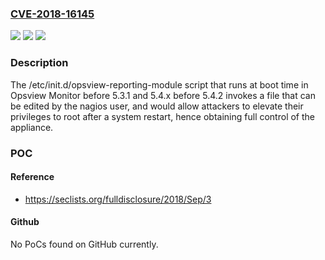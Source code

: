 ### [CVE-2018-16145](https://cve.mitre.org/cgi-bin/cvename.cgi?name=CVE-2018-16145)
![](https://img.shields.io/static/v1?label=Product&message=n%2Fa&color=blue)
![](https://img.shields.io/static/v1?label=Version&message=n%2Fa&color=blue)
![](https://img.shields.io/static/v1?label=Vulnerability&message=n%2Fa&color=brighgreen)

### Description

The /etc/init.d/opsview-reporting-module script that runs at boot time in Opsview Monitor before 5.3.1 and 5.4.x before 5.4.2 invokes a file that can be edited by the nagios user, and would allow attackers to elevate their privileges to root after a system restart, hence obtaining full control of the appliance.

### POC

#### Reference
- https://seclists.org/fulldisclosure/2018/Sep/3

#### Github
No PoCs found on GitHub currently.

